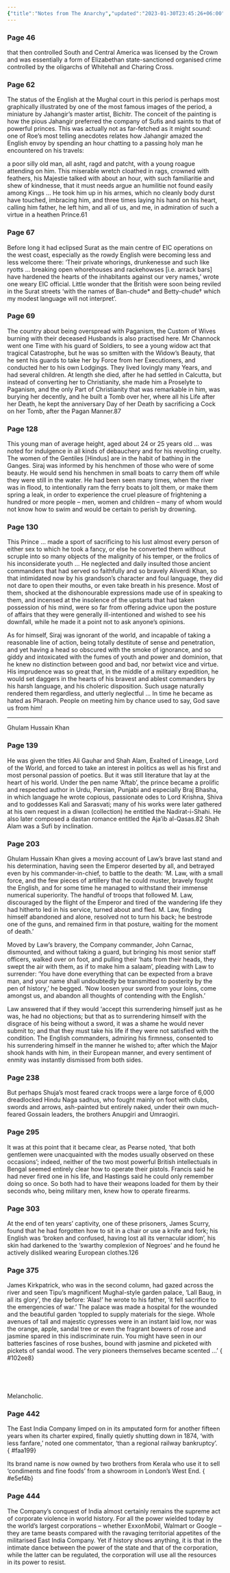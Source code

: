 ```yaml
---
{"title":"Notes from The Anarchy","updated":"2023-01-30T23:45:26+06:00","created":"2022-07-16T15:13:28+06:00","latitude":23.78275333,"longitude":90.42131667,"altitude":-17,"dg-publish":true,"dg-note-icon":"stone","tags":["history","indian","south-asian","european","english"],"permalink":"/personal/reading/notes-and-highlights/the-anarchy/","dgPassFrontmatter":true,"noteIcon":"stone"}
---
```


### Page 46
that then controlled South and Central America was licensed by the Crown and was essentially a form of Elizabethan state-sanctioned organised crime controlled by the oligarchs of Whitehall and Charing Cross.

### Page 62
The status of the English at the Mughal court in this period is perhaps most graphically illustrated by one of the most famous images of the period, a miniature by Jahangir’s master artist, Bichitr. The conceit of the painting is how the pious Jahangir preferred the company of Sufis and saints to that of powerful princes. This was actually not as far-fetched as it might sound: one of Roe’s most telling anecdotes relates how Jahangir amazed the English envoy by spending an hour chatting to a passing holy man he encountered on his travels:  
  
a poor silly old man, all asht, ragd and patcht, with a young roague attending on him. This miserable wretch cloathed in rags, crowned with feathers, his Majestie talked with about an hour, with such familiaritie and shew of kindnesse, that it must needs argue an humilitie not found easily among Kings … He took him up in his armes, which no cleanly body durst have touched, imbracing him, and three times laying his hand on his heart, calling him father, he left him, and all of us, and me, in admiration of such a virtue in a heathen Prince.61

### Page 67
Before long it had eclipsed Surat as the main centre of EIC operations on the west coast, especially as the rowdy English were becoming less and less welcome there: ‘Their private whorings, drunkenesse and such like ryotts … breaking open whorehouses and rackehowses [i.e. arrack bars] have hardened the hearts of the inhabitants against our very names,’ wrote one weary EIC official. Little wonder that the British were soon being reviled in the Surat streets ‘with the names of Ban-chude* and Betty-chude† which my modest language will not interpret’.

### Page 69
The country about being overspread with Paganism, the Custom of Wives burning with their deceased Husbands is also practised here. Mr Channock went one Time with his guard of Soldiers, to see a young widow act that tragical Catastrophe, but he was so smitten with the Widow’s Beauty, that he sent his guards to take her by Force from her Executioners, and conducted her to his own Lodgings. They lived lovingly many Years, and had several children. At length she died, after he had settled in Calcutta, but instead of converting her to Christianity, she made him a Proselyte to Paganism, and the only Part of Christianity that was remarkable in him, was burying her decently, and he built a Tomb over her, where all his Life after her Death, he kept the anniversary Day of her Death by sacrificing a Cock on her Tomb, after the Pagan Manner.87

### Page 128
This young man of average height, aged about 24 or 25 years old … was noted for indulgence in all kinds of debauchery and for his revolting cruelty. The women of the Gentiles [Hindus] are in the habit of bathing in the Ganges. Siraj was informed by his henchmen of those who were of some beauty. He would send his henchmen in small boats to carry them off while they were still in the water. He had been seen many times, when the river was in flood, to intentionally ram the ferry boats to jolt them, or make them spring a leak, in order to experience the cruel pleasure of frightening a hundred or more people – men, women and children – many of whom would not know how to swim and would be certain to perish by drowning.

### Page 130
This Prince … made a sport of sacrificing to his lust almost every person of either sex to which he took a fancy, or else he converted them without scruple into so many objects of the malignity of his temper, or the frolics of his inconsiderate youth … He neglected and daily insulted those ancient commanders that had served so faithfully and so bravely Aliverdi Khan, so that intimidated now by his grandson’s character and foul language, they did not dare to open their mouths, or even take breath in his presence. Most of them, shocked at the dishonourable expressions made use of in speaking to them, and incensed at the insolence of the upstarts that had taken possession of his mind, were so far from offering advice upon the posture of affairs that they were generally ill-intentioned and wished to see his downfall, while he made it a point not to ask anyone’s opinions.  
  
As for himself, Siraj was ignorant of the world, and incapable of taking a reasonable line of action, being totally destitute of sense and penetration, and yet having a head so obscured with the smoke of ignorance, and so giddy and intoxicated with the fumes of youth and power and dominion, that he knew no distinction between good and bad, nor betwixt vice and virtue. His imprudence was so great that, in the middle of a military expedition, he would set daggers in the hearts of his bravest and ablest commanders by his harsh language, and his choleric disposition. Such usage naturally rendered them regardless, and utterly neglectful … In time he became as hated as Pharaoh. People on meeting him by chance used to say, God save us from him! 

---
Ghulam Hussain Khan

### Page 139
He was given the titles Ali Gauhar and Shah Alam, Exalted of Lineage, Lord of the World, and forced to take an interest in politics as well as his first and most personal passion of poetics. But it was still literature that lay at the heart of his world. Under the pen name ‘Aftab’, the prince became a prolific and respected author in Urdu, Persian, Punjabi and especially Braj Bhasha, in which language he wrote copious, passionate odes to Lord Krishna, Shiva and to goddesses Kali and Sarasvati; many of his works were later gathered at his own request in a diwan (collection) he entitled the Nadirat-i-Shahi. He also later composed a dastan romance entitled the Aja’ib al-Qasas.82 Shah Alam was a Sufi by inclination.

### Page 203
Ghulam Hussain Khan gives a moving account of Law’s brave last stand and his determination, having seen the Emperor deserted by all, and betrayed even by his commander-in-chief, to battle to the death: ‘M. Law, with a small force, and the few pieces of artillery that he could muster, bravely fought the English, and for some time he managed to withstand their immense numerical superiority. The handful of troops that followed M. Law, discouraged by the flight of the Emperor and tired of the wandering life they had hitherto led in his service, turned about and fled. M. Law, finding himself abandoned and alone, resolved not to turn his back; he bestrode one of the guns, and remained firm in that posture, waiting for the moment of death.’
  
Moved by Law’s bravery, the Company commander, John Carnac, dismounted, and without taking a guard, but bringing his most senior staff officers, walked over on foot, and pulling their ‘hats from their heads, they swept the air with them, as if to make him a salaam’, pleading with Law to surrender: ‘You have done everything that can be expected from a brave man, and your name shall undoubtedly be transmitted to posterity by the pen of history,’ he begged. ‘Now loosen your sword from your loins, come amongst us, and abandon all thoughts of contending with the English.’  
  
Law answered that if they would ‘accept this surrendering himself just as he was, he had no objections; but that as to surrendering himself with the disgrace of his being without a sword, it was a shame he would never submit to; and that they must take his life if they were not satisfied with the condition. The English commanders, admiring his firmness, consented to his surrendering himself in the manner he wished to; after which the Major shook hands with him, in their European manner, and every sentiment of enmity was instantly dismissed from both sides.

### Page 238
But perhaps Shuja’s most feared crack troops were a large force of 6,000 dreadlocked Hindu Naga sadhus, who fought mainly on foot with clubs, swords and arrows, ash-painted but entirely naked, under their own much-feared Gossain leaders, the brothers Anupgiri and Umraogiri.

### Page 295
It was at this point that it became clear, as Pearse noted, ‘that both gentlemen were unacquainted with the modes usually observed on these occasions’; indeed, neither of the two most powerful British intellectuals in Bengal seemed entirely clear how to operate their pistols. Francis said he had never fired one in his life, and Hastings said he could only remember doing so once. So both had to have their weapons loaded for them by their seconds who, being military men, knew how to operate firearms.

### Page 303
At the end of ten years’ captivity, one of these prisoners, James Scurry, found that he had forgotten how to sit in a chair or use a knife and fork; his English was ‘broken and confused, having lost all its vernacular idiom’, his skin had darkened to the ‘swarthy complexion of Negroes’ and he found he actively disliked wearing European clothes.126

### Page 375
James Kirkpatrick, who was in the second column, had gazed across the river and seen Tipu’s magnificent Mughal-style garden palace, ‘Lall Baug, in all its glory’, the day before: ‘Alas!’ he wrote to his father, ‘it fell sacrifice to the emergencies of war.’ The palace was made a hospital for the wounded and the beautiful garden ‘toppled to supply materials for the siege. Whole avenues of tall and majestic cypresses were in an instant laid low, nor was the orange, apple, sandal tree or even the fragrant bowers of rose and jasmine spared in this indiscriminate ruin. You might have seen in our batteries fascines of rose bushes, bound with jasmine and picketed with pickets of sandal wood. The very pioneers themselves became scented …’
{ #102ee8}

 
---
Melancholic.

### Page 442
The East India Company limped on in its amputated form for another fifteen years when its charter expired, finally quietly shutting down in 1874, ‘with less fanfare,’ noted one commentator, ‘than a regional railway bankruptcy’.  
{ #faa199}

  
Its brand name is now owned by two brothers from Kerala who use it to sell ‘condiments and fine foods’ from a showroom in London’s West End.
{ #e5ef4b}


### Page 444
The Company’s conquest of India almost certainly remains the supreme act of corporate violence in world history. For all the power wielded today by the world’s largest corporations – whether ExxonMobil, Walmart or Google – they are tame beasts compared with the ravaging territorial appetites of the militarised East India Company. Yet if history shows anything, it is that in the intimate dance between the power of the state and that of the corporation, while the latter can be regulated, the corporation will use all the resources in its power to resist.